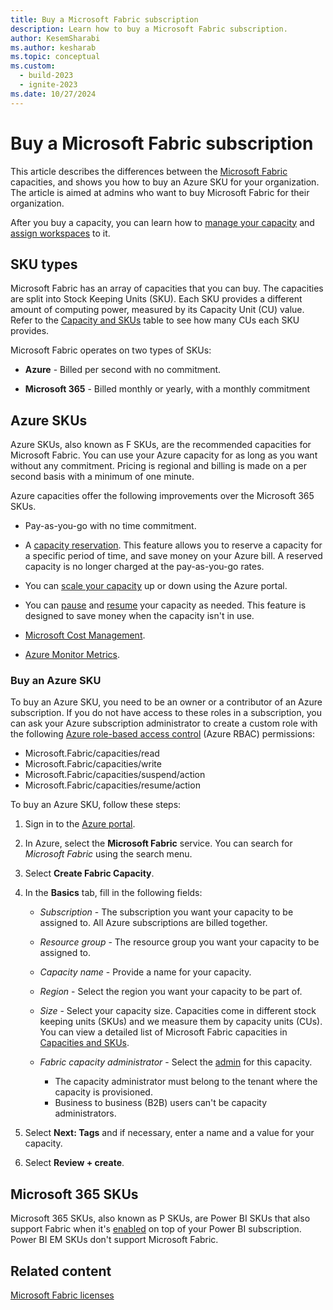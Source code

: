 ```yaml
---
title: Buy a Microsoft Fabric subscription
description: Learn how to buy a Microsoft Fabric subscription.
author: KesemSharabi
ms.author: kesharab
ms.topic: conceptual
ms.custom:
  - build-2023
  - ignite-2023
ms.date: 10/27/2024
---
```


# Buy a Microsoft Fabric subscription

This article describes the differences between the [Microsoft Fabric](../get-started/microsoft-fabric-overview.md) capacities, and shows you how to buy an Azure SKU for your organization. The article is aimed at admins who want to buy Microsoft Fabric for their organization.

After you buy a capacity, you can learn how to [manage your capacity](/power-bi/enterprise/service-admin-premium-manage#manage-capacity) and [assign workspaces](/power-bi/enterprise/service-admin-premium-manage#assign-a-workspace-to-a-capacity) to it.

## SKU types

Microsoft Fabric has an array of capacities that you can buy. The capacities are split into Stock Keeping Units (SKU). Each SKU provides a different amount of computing power, measured by its Capacity Unit (CU) value. Refer to the [Capacity and SKUs](licenses.md#capacity) table to see how many CUs each SKU provides.

Microsoft Fabric operates on two types of SKUs:

* **Azure** - Billed per second with no commitment.

* **Microsoft 365** - Billed monthly or yearly, with a monthly commitment

## Azure SKUs

Azure SKUs, also known as F SKUs, are the recommended capacities for Microsoft Fabric. You can use your Azure capacity for as long as you want without any commitment. Pricing is regional and billing is made on a per second basis with a minimum of one minute.

Azure capacities offer the following improvements over the Microsoft 365 SKUs.

* Pay-as-you-go with no time commitment.

* A [capacity reservation](/azure/cost-management-billing/reservations/fabric-capacity). This feature allows you to reserve a capacity for a specific period of time, and save money on your Azure bill. A reserved capacity is no longer charged at the pay-as-you-go rates.

* You can [scale your capacity](scale-capacity.md) up or down using the Azure portal.

* You can [pause](pause-resume.md#pause-your-capacity) and [resume](pause-resume.md#resume-your-capacity) your capacity as needed. This feature is designed to save money when the capacity isn't in use.

* [Microsoft Cost Management](/azure/cost-management-billing/cost-management-billing-overview).

* [Azure Monitor Metrics](/azure/azure-monitor/essentials/data-platform-metrics).

### Buy an Azure SKU

To buy an Azure SKU, you need to be an owner or a contributor of an Azure subscription. If you do not have access to these roles in a subscription, you can ask your Azure subscription administrator to create a custom role with the following [Azure role-based access control](/azure/role-based-access-control/overview) (Azure RBAC) permissions:
  * Microsoft.Fabric/capacities/read
  * Microsoft.Fabric/capacities/write
  * Microsoft.Fabric/capacities/suspend/action
  * Microsoft.Fabric/capacities/resume/action

To buy an Azure SKU, follow these steps:

1. Sign in to the [Azure portal](https://portal.azure.com/).

2. In Azure, select the **Microsoft Fabric** service. You can search for *Microsoft Fabric* using the search menu.

3. Select **Create Fabric Capacity**.

4. In the **Basics** tab, fill in the following fields:

    * *Subscription* - The subscription you want your capacity to be assigned to. All Azure subscriptions are billed together.

    * *Resource group* - The resource group you want your capacity to be assigned to.

    * *Capacity name* - Provide a name for your capacity.

    * *Region* - Select the region you want your capacity to be part of.

    * *Size* - Select your capacity size. Capacities come in different stock keeping units (SKUs) and we measure them by capacity units (CUs). You can view a detailed list of Microsoft Fabric capacities in [Capacities and SKUs](licenses.md#capacity).

    * *Fabric capacity administrator* - Select the [admin](../admin/microsoft-fabric-admin.md#capacity-admin-roles) for this capacity.
        * The capacity administrator must belong to the tenant where the capacity is provisioned.
        * Business to business (B2B) users can't be capacity administrators.

5. Select **Next: Tags** and if necessary, enter a name and a value for your capacity.

6. Select **Review + create**.

## Microsoft 365 SKUs

Microsoft 365 SKUs, also known as P SKUs, are Power BI SKUs that also support Fabric when it's [enabled](../admin/fabric-switch.md) on top of your Power BI subscription. Power BI EM SKUs don't support Microsoft Fabric.

## Related content

[Microsoft Fabric licenses](licenses.md)
